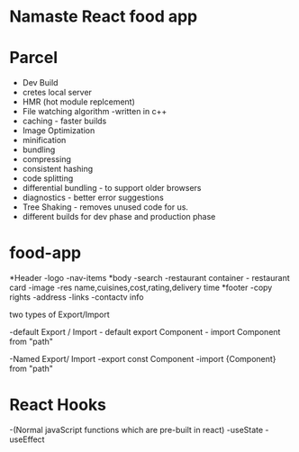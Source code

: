 # Namaste React food app


# Parcel 
 - Dev Build
 - cretes local server
 - HMR (hot module replcement)
 - File watching algorithm -written in c++
 - caching - faster builds
 - Image Optimization
 - minification
 - bundling
 - compressing
 - consistent hashing
 - code splitting
 - differential bundling - to support older browsers
 - diagnostics - better error suggestions
 - Tree Shaking - removes unused code for us.
 - different builds for dev phase and production phase   

 # food-app

 *Header
    -logo
    -nav-items
 *body
    -search
    -restaurant container
        - restaurant card
            -image
            -res name,cuisines,cost,rating,delivery time
 *footer
    -copy rights
    -address 
    -links
    -contactv info

two types of Export/Import

 -default Export / Import
    - default export Component
    - import Component from "path"

 -Named Export/ Import
    -export const Component
    -import {Component} from "path"

# React Hooks

-(Normal javaScript functions which are pre-built in react)
    -useState
    -useEffect
    
